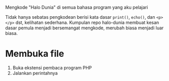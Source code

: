 Mengkode "Halo Dunia" di semua bahasa program yang aku pelajari

Tidak hanya sebatas pengkodean berisi kata dasar `print()`, `echo()`, dan `<p></p>` dst, kelihatan sederhana. Kumpulan repo halo-dunia membuat kesan dasar pemula menjadi bersemangat mengkode, merubah biasa menjadi luar biasa.

# Membuka file
1. Buka ekstensi pembaca program PHP
1. Jalankan perintahnya
